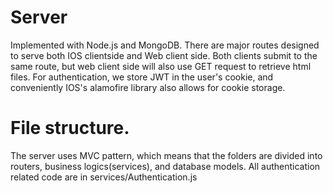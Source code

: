 # Server
Implemented with Node.js and MongoDB. There are major routes designed to serve both IOS clientside and Web client side. Both clients submit to the same route, but web client side will also use GET request to retrieve html files. For authentication, we store JWT in the user's cookie, and  conveniently IOS's alamofire library also allows for cookie storage.
 

# File structure.
The server uses MVC pattern, which means that the folders are divided into routers, business logics(services), and database models. 
All authentication related code are in services/Authentication.js
